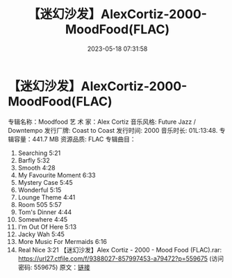 ﻿---
title: 【迷幻沙发】AlexCortiz-2000-MoodFood(FLAC)
date: 2023-05-18 07:31:58
categories: 古典音乐、新世纪、纯音雅乐
tags: 纯音雅乐
---
# 【迷幻沙发】AlexCortiz-2000-MoodFood(FLAC)

专辑名称：Moodfood
艺 术 家：Alex Cortiz
音乐风格: Future Jazz / Downtempo
发行厂牌: Coast to Coast
发行时间: 2000
音乐时长: 01L:13:48.
专辑容量：441.7 MB
资源品质: FLAC
专辑曲目：
01. Searching 5:21
02. Barfly 5:32
03. Smooth 4:28
04. My Favourite Moment 6:33
05. Mystery Case 5:45
06. Wonderful 5:15
07. Lounge Theme 4:41
08. Room 505 5:57
09. Tom's Dinner 4:44
10. Somewhere 4:45
11. I'm Out Of Here 5:13
12. Jacky Wah 5:45
13. More Music For Mermaids 6:16
14. Real Nice 3:21
【迷幻沙发】Alex Cortiz - 2000 - Mood Food (FLAC).rar: https://url27.ctfile.com/f/9388027-857997453-a79472?p=559675
(访问密码: 559675)
原文：[链接](https://blog.sina.com.cn/s/blog_1647c7e76010311x0.html)